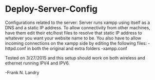 Deploy-Server-Config
====================

Configurations related to the server:
Server runs xampp using itself as a DNS and a static IP address.
To allow connectivity from other machines, have them edit their etc/host files to resolve that 
static IP address to whatever you want your website name to be. 
You also have to allow incoming connections on the xampp side by editing
the following files:
-httpd.conf in both the original and extra folders
-xampp.conf

Tested on 3/27/2015 and this setup should work on both wireless and ethernet
running IPV4 and IPV6. 

-Frank N. Landry
